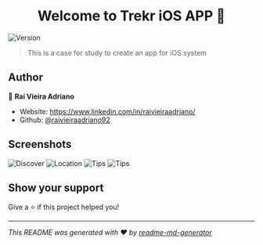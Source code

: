 <h1 align="center">Welcome to Trekr iOS APP 👋</h1>
<p>
  <img alt="Version" src="https://img.shields.io/badge/version-1-blue.svg?cacheSeconds=2592000" />
</p>

> This is a case for study to create an app for iOS system

## Author

👤 **Raí Vieira Adriano**

* Website: https://www.linkedin.com/in/raivieiraadriano/
* Github: [@raivieiraadriano92](http://github.com/raivieiraadriano92/)

## Screenshots

![Discover](assets/screenshot-1.png)
![Location](assets/screenshot-2.png)
![Tips](assets/screenshot-3.png)
![Tips](assets/screenshot-4.png)

## Show your support

Give a ⭐️ if this project helped you!

***
_This README was generated with ❤️ by [readme-md-generator](https://github.com/kefranabg/readme-md-generator)_
